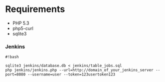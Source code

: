 # Requirements #

* PHP 5.3
* php5-curl
* sqlite3

### Jenkins ###

```
#!bash

sqlite3 jenkins/database.db < jenkins/table_jobs.sql
php jenkins/jenkins.php --url=http://domain_of_your_jenkins_server --port=8080 --username=user --token=123usertoken123

```